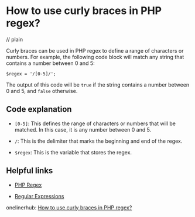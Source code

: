 # How to use curly braces in PHP regex?
// plain

Curly braces can be used in PHP regex to define a range of characters or numbers. For example, the following code block will match any string that contains a number between 0 and 5:

```
$regex = '/[0-5]/';
```

The output of this code will be `true` if the string contains a number between 0 and 5, and `false` otherwise.

## Code explanation


- `[0-5]`: This defines the range of characters or numbers that will be matched. In this case, it is any number between 0 and 5.

- `/`: This is the delimiter that marks the beginning and end of the regex.

- `$regex`: This is the variable that stores the regex.

## Helpful links

- [PHP Regex](https://www.php.net/manual/en/book.pcre.php)

- [Regular Expressions](https://www.regular-expressions.info/)

onelinerhub: [How to use curly braces in PHP regex?](https://onelinerhub.com/php-regex/how-to-use-curly-braces-in-php-regex)